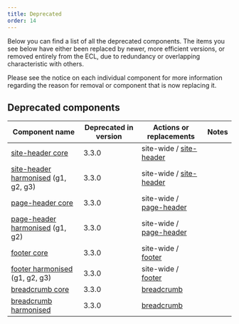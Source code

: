 ```yaml
---
title: Deprecated
order: 14
---
```


Below you can find a list of all the deprecated components. The items you see below have either been replaced by newer, more efficient versions, or removed entirely from the ECL, due to redundancy or overlapping characteristic with others.

Please see the notice on each individual component for more information regarding the reason for removal or component that is now replacing it.

## Deprecated components

| Component name                                                                             | Deprecated in version | Actions or replacements                                            | Notes |
|--------------------------------------------------------------------------------------------|-----------------------|--------------------------------------------------------------------|-------|
| [site-header core]( /eu/deprecated/core-template/site-header/ )                            | 3.3.0                 | site-wide / [site-header]( /ec/components/site-wide/site-header/ ) |       |
| [site-header harmonised]( /eu/deprecated/harmonised-template/site-header/ )  (g1, g2, g3)  | 3.3.0                 | site-wide / [site-header]( /eu/components/site-wide/site-header/ ) |       |
| [page-header core]( /eu/deprecated/core-template/page-header/ )                            | 3.3.0                 | site-wide / [page-header]( /eu/components/site-wide/page-header/ ) |       |
| [page-header harmonised]( /eu/deprecated/harmonised-template/page-header/ ) (g1, g2)       | 3.3.0                 | site-wide / [page-header]( /eu/components/site-wide/page-header/ ) |       |
| [footer core]( /eu/deprecated/core-template/footer/ )                                      | 3.3.0                 | site-wide / [footer]( /eu/components/site-wide/site-footer/ )      |       |
| [footer harmonised]( /eu/deprecated/harmonised-template/footer/ ) (g1, g2, g3)             | 3.3.0                 | site-wide / [footer]( /eu/components/site-wide/site-footer/ )      |       |
| [breadcrumb core]( /eu/deprecated/navigation/breadcrumb/ )                                 | 3.3.0                 | [breadcrumb]( /eu/components/navigation/breadcrumb/ )              |       |
| [breadcrumb harmonised]( /eu/deprecated/navigation/breadcrumb/ )                           | 3.3.0                 | [breadcrumb]( /eu/components/navigation/breadcrumb/ )              |       |
